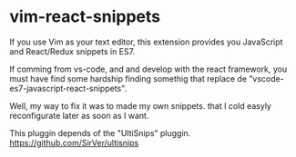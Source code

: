 # vim-react-snippets

If you use Vim as your text editor, this extension provides you JavaScript and React/Redux snippets in ES7.

If comming from vs-code, and and develop with the react framework, you must have find some hardship finding somethig that replace de "vscode-es7-javascript-react-snippets". 

Well, my way to fix it was to made my own snippets. that I cold easyly reconfigurate later as soon as I want.

This pluggin depends of the "UltiSnips" pluggin. https://github.com/SirVer/ultisnips
